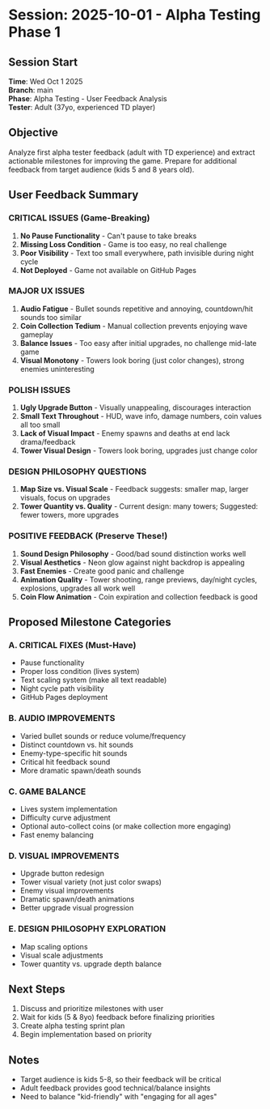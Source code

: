 # Session: 2025-10-01 - Alpha Testing Phase 1

## Session Start
**Time**: Wed Oct  1 2025  
**Branch**: main  
**Phase**: Alpha Testing - User Feedback Analysis  
**Tester**: Adult (37yo, experienced TD player)

## Objective
Analyze first alpha tester feedback (adult with TD experience) and extract actionable milestones for improving the game. Prepare for additional feedback from target audience (kids 5 and 8 years old).

## User Feedback Summary

### CRITICAL ISSUES (Game-Breaking)
1. **No Pause Functionality** - Can't pause to take breaks
2. **Missing Loss Condition** - Game is too easy, no real challenge
3. **Poor Visibility** - Text too small everywhere, path invisible during night cycle
4. **Not Deployed** - Game not available on GitHub Pages

### MAJOR UX ISSUES
1. **Audio Fatigue** - Bullet sounds repetitive and annoying, countdown/hit sounds too similar
2. **Coin Collection Tedium** - Manual collection prevents enjoying wave gameplay
3. **Balance Issues** - Too easy after initial upgrades, no challenge mid-late game
4. **Visual Monotony** - Towers look boring (just color changes), strong enemies uninteresting

### POLISH ISSUES
1. **Ugly Upgrade Button** - Visually unappealing, discourages interaction
2. **Small Text Throughout** - HUD, wave info, damage numbers, coin values all too small
3. **Lack of Visual Impact** - Enemy spawns and deaths at end lack drama/feedback
4. **Tower Visual Design** - Towers look boring, upgrades just change color

### DESIGN PHILOSOPHY QUESTIONS
1. **Map Size vs. Visual Scale** - Feedback suggests: smaller map, larger visuals, focus on upgrades
2. **Tower Quantity vs. Quality** - Current design: many towers; Suggested: fewer towers, more upgrades

### POSITIVE FEEDBACK (Preserve These!)
1. **Sound Design Philosophy** - Good/bad sound distinction works well
2. **Visual Aesthetics** - Neon glow against night backdrop is appealing
3. **Fast Enemies** - Create good panic and challenge
4. **Animation Quality** - Tower shooting, range previews, day/night cycles, explosions, upgrades all work well
5. **Coin Flow Animation** - Coin expiration and collection feedback is good

## Proposed Milestone Categories

### A. CRITICAL FIXES (Must-Have)
- Pause functionality
- Proper loss condition (lives system)
- Text scaling system (make all text readable)
- Night cycle path visibility
- GitHub Pages deployment

### B. AUDIO IMPROVEMENTS
- Varied bullet sounds or reduce volume/frequency
- Distinct countdown vs. hit sounds
- Enemy-type-specific hit sounds
- Critical hit feedback sound
- More dramatic spawn/death sounds

### C. GAME BALANCE
- Lives system implementation
- Difficulty curve adjustment
- Optional auto-collect coins (or make collection more engaging)
- Fast enemy balancing

### D. VISUAL IMPROVEMENTS
- Upgrade button redesign
- Tower visual variety (not just color swaps)
- Enemy visual improvements
- Dramatic spawn/death animations
- Better upgrade visual progression

### E. DESIGN PHILOSOPHY EXPLORATION
- Map scaling options
- Visual scale adjustments
- Tower quantity vs. upgrade depth balance

## Next Steps
1. Discuss and prioritize milestones with user
2. Wait for kids (5 & 8yo) feedback before finalizing priorities
3. Create alpha testing sprint plan
4. Begin implementation based on priority

## Notes
- Target audience is kids 5-8, so their feedback will be critical
- Adult feedback provides good technical/balance insights
- Need to balance "kid-friendly" with "engaging for all ages"

